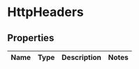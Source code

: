 
# HttpHeaders

## Properties
Name | Type | Description | Notes
------------ | ------------- | ------------- | -------------



